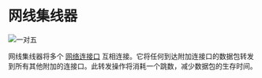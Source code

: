 # 网线集线器
![一对五](block:oc2:network_hub)

网线集线器将多个 [网络连接口](network_connector.md) 互相连接。它将任何到达附加连接口的数据包转发到所有其他附加的连接口。此转发操作将消耗一个跳数，减少数据包的生存时间。
